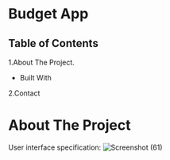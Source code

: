 
# Budget App



## Table of Contents

1.About The Project.

 -  Built With
 
2.Contact

# About The Project

User interface specification:
![Screenshot (61)](https://user-images.githubusercontent.com/69208518/118379900-d96f7d00-b5e6-11eb-94da-2ed259730398.png)



